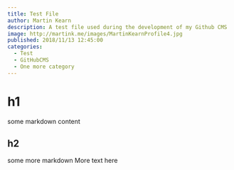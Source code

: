 ```yaml
---
title: Test File
author: Martin Kearn
description: A test file used during the development of my Github CMS
image: http://martink.me/images/MartinKearnProfile4.jpg
published: 2018/11/13 12:45:00
categories: 
  - Test
  - GitHubCMS
  - One more category
---
```

# h1
some markdown content

## h2
some more markdown
More text here
